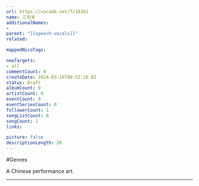 ```yaml
---
url: https://vocadb.net/T/10361
name: 三句半
additionalNames: 
- 
parent: "[[speech-vocals]]"
related:

mappedNicoTags:

newTargets:
- all
commentCount: 0
createDate: 2024-03-16T00:52:16.82
status: Draft
albumCount: 0
artistCount: 0
eventCount: 0
eventSeriesCount: 0
followerCount: 1
songListCount: 0
songCount: 1
links: 

picture: false
descriptionLength: 26
---
```


#Genres

A Chinese performance art.

---

